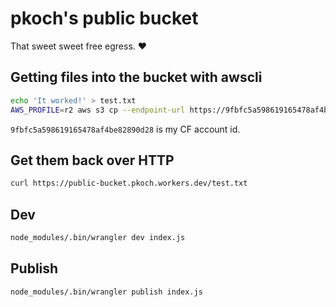 # pkoch's public bucket

That sweet sweet free egress. ❤️

## Getting files into the bucket with awscli

```bash
echo 'It worked!' > test.txt
AWS_PROFILE=r2 aws s3 cp --endpoint-url https://9fbfc5a598619165478af4be82890d28.r2.cloudflarestorage.com test.txt s3://pkoch-public/test.txt
```

`9fbfc5a598619165478af4be82890d28` is my CF account id.

## Get them back over HTTP

```bash
curl https://public-bucket.pkoch.workers.dev/test.txt
```

## Dev

```bash
node_modules/.bin/wrangler dev index.js
```

## Publish

```bash
node_modules/.bin/wrangler publish index.js
```
